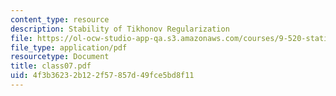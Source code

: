 ```yaml
---
content_type: resource
description: Stability of Tikhonov Regularization
file: https://ol-ocw-studio-app-qa.s3.amazonaws.com/courses/9-520-statistical-learning-theory-and-applications-spring-2003/4f3b36232b122f57857d49fce5bd8f11_class07.pdf
file_type: application/pdf
resourcetype: Document
title: class07.pdf
uid: 4f3b3623-2b12-2f57-857d-49fce5bd8f11
---
```


